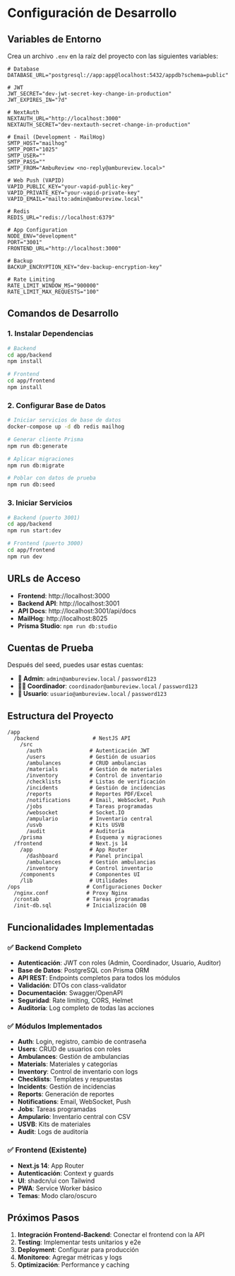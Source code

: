 # Configuración de Desarrollo

## Variables de Entorno

Crea un archivo `.env` en la raíz del proyecto con las siguientes variables:

```env
# Database
DATABASE_URL="postgresql://app:app@localhost:5432/appdb?schema=public"

# JWT
JWT_SECRET="dev-jwt-secret-key-change-in-production"
JWT_EXPIRES_IN="7d"

# NextAuth
NEXTAUTH_URL="http://localhost:3000"
NEXTAUTH_SECRET="dev-nextauth-secret-change-in-production"

# Email (Development - MailHog)
SMTP_HOST="mailhog"
SMTP_PORT="1025"
SMTP_USER=""
SMTP_PASS=""
SMTP_FROM="AmbuReview <no-reply@ambureview.local>"

# Web Push (VAPID)
VAPID_PUBLIC_KEY="your-vapid-public-key"
VAPID_PRIVATE_KEY="your-vapid-private-key"
VAPID_EMAIL="mailto:admin@ambureview.local"

# Redis
REDIS_URL="redis://localhost:6379"

# App Configuration
NODE_ENV="development"
PORT="3001"
FRONTEND_URL="http://localhost:3000"

# Backup
BACKUP_ENCRYPTION_KEY="dev-backup-encryption-key"

# Rate Limiting
RATE_LIMIT_WINDOW_MS="900000"
RATE_LIMIT_MAX_REQUESTS="100"
```

## Comandos de Desarrollo

### 1. Instalar Dependencias

```bash
# Backend
cd app/backend
npm install

# Frontend
cd app/frontend
npm install
```

### 2. Configurar Base de Datos

```bash
# Iniciar servicios de base de datos
docker-compose up -d db redis mailhog

# Generar cliente Prisma
npm run db:generate

# Aplicar migraciones
npm run db:migrate

# Poblar con datos de prueba
npm run db:seed
```

### 3. Iniciar Servicios

```bash
# Backend (puerto 3001)
cd app/backend
npm run start:dev

# Frontend (puerto 3000)
cd app/frontend
npm run dev
```

## URLs de Acceso

- **Frontend**: http://localhost:3000
- **Backend API**: http://localhost:3001
- **API Docs**: http://localhost:3001/api/docs
- **MailHog**: http://localhost:8025
- **Prisma Studio**: `npm run db:studio`

## Cuentas de Prueba

Después del seed, puedes usar estas cuentas:

- **👑 Admin**: `admin@ambureview.local` / `password123`
- **👨‍💼 Coordinador**: `coordinador@ambureview.local` / `password123`
- **👤 Usuario**: `usuario@ambureview.local` / `password123`

## Estructura del Proyecto

```
/app
  /backend                 # NestJS API
    /src
      /auth               # Autenticación JWT
      /users              # Gestión de usuarios
      /ambulances         # CRUD ambulancias
      /materials          # Gestión de materiales
      /inventory          # Control de inventario
      /checklists         # Listas de verificación
      /incidents          # Gestión de incidencias
      /reports            # Reportes PDF/Excel
      /notifications      # Email, WebSocket, Push
      /jobs               # Tareas programadas
      /websocket          # Socket.IO
      /ampulario          # Inventario central
      /usvb               # Kits USVB
      /audit              # Auditoría
    /prisma               # Esquema y migraciones
  /frontend               # Next.js 14
    /app                  # App Router
      /dashboard          # Panel principal
      /ambulances         # Gestión ambulancias
      /inventory          # Control inventario
    /components           # Componentes UI
    /lib                  # Utilidades
/ops                     # Configuraciones Docker
  /nginx.conf            # Proxy Nginx
  /crontab               # Tareas programadas
  /init-db.sql           # Inicialización DB
```

## Funcionalidades Implementadas

### ✅ Backend Completo
- **Autenticación**: JWT con roles (Admin, Coordinador, Usuario, Auditor)
- **Base de Datos**: PostgreSQL con Prisma ORM
- **API REST**: Endpoints completos para todos los módulos
- **Validación**: DTOs con class-validator
- **Documentación**: Swagger/OpenAPI
- **Seguridad**: Rate limiting, CORS, Helmet
- **Auditoría**: Log completo de todas las acciones

### ✅ Módulos Implementados
- **Auth**: Login, registro, cambio de contraseña
- **Users**: CRUD de usuarios con roles
- **Ambulances**: Gestión de ambulancias
- **Materials**: Materiales y categorías
- **Inventory**: Control de inventario con logs
- **Checklists**: Templates y respuestas
- **Incidents**: Gestión de incidencias
- **Reports**: Generación de reportes
- **Notifications**: Email, WebSocket, Push
- **Jobs**: Tareas programadas
- **Ampulario**: Inventario central con CSV
- **USVB**: Kits de materiales
- **Audit**: Logs de auditoría

### ✅ Frontend (Existente)
- **Next.js 14**: App Router
- **Autenticación**: Context y guards
- **UI**: shadcn/ui con Tailwind
- **PWA**: Service Worker básico
- **Temas**: Modo claro/oscuro

## Próximos Pasos

1. **Integración Frontend-Backend**: Conectar el frontend con la API
2. **Testing**: Implementar tests unitarios y e2e
3. **Deployment**: Configurar para producción
4. **Monitoreo**: Agregar métricas y logs
5. **Optimización**: Performance y caching
